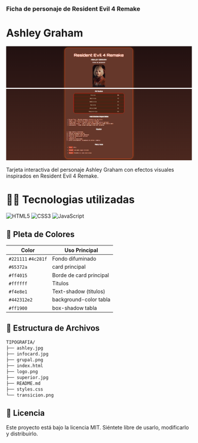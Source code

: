 ### Ficha de personaje de Resident Evil 4 Remake ​​

# **Ashley Graham**

![Preview de la tarjeta interactiva](superior.png)
<br>
![Preview de la tarjeta interactiva](infocard.png)

Tarjeta interactiva del personaje Ashley Graham con efectos visuales inspirados en Resident Evil 4 Remake.

# ​👩‍💻​ Tecnologias utilizadas ​

![HTML5](https://img.shields.io/badge/HTML5-E34F26?style=for-the-badge&logo=html5&logoColor=white)
![CSS3](https://img.shields.io/badge/CSS3-1572B6?style=for-the-badge&logo=css3&logoColor=white)
![JavaScript](https://img.shields.io/badge/JavaScript-F7DF1E?style=for-the-badge&logo=javascript&logoColor=black)


## ​🎨​ Pleta de Colores

| Color               | Uso Principal           |
|---------------------|-------------------------|
| `#221111` `#4c281f`           | Fondo difuminado                   |
| `#65372a`           | card principal                  |
| `#ff4015`           | Borde de card principal                  |
| `#ffffff`           | Titulos           |
| `#f4e8e1`           | Text-shadow (titulos)                 |
| `#442312e2`           | background-color tabla      |
| `#ff1900`           |  box-shadow tabla      |



## 🧩 Estructura de Archivos

```
TIPOGRAFIA/
├── ashley.jpg
├── infocard.jpg
├── grupal.png
├── index.html
├── logo.png
├── superior.jpg
├── README.md
├── styles.css
└── transicion.png
```

## 📄 Licencia

Este proyecto está bajo la licencia MIT. Siéntete libre de usarlo, modificarlo y distribuirlo.



